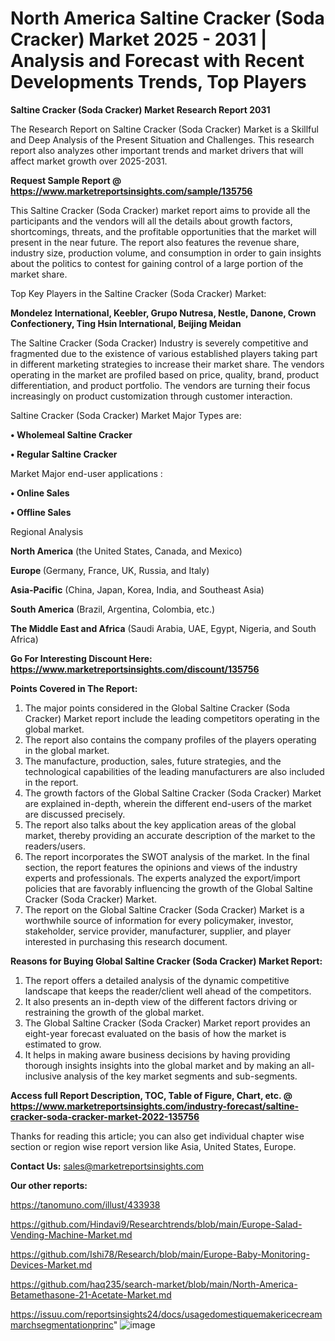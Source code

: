 # North America Saltine Cracker (Soda Cracker) Market 2025 - 2031 | Analysis and Forecast with Recent Developments Trends, Top Players

<strong>Saltine Cracker (Soda Cracker) Market Research Report 2031</strong>

The Research Report on Saltine Cracker (Soda Cracker) Market is a Skillful and Deep Analysis of the Present Situation and Challenges. This research report also analyzes other important trends and market drivers that will affect market growth over 2025-2031.

<strong>Request Sample Report @ <a href=https://www.marketreportsinsights.com/sample/135756>https://www.marketreportsinsights.com/sample/135756</a></strong>

This Saltine Cracker (Soda Cracker) market report aims to provide all the participants and the vendors will all the details about growth factors, shortcomings, threats, and the profitable opportunities that the market will present in the near future. The report also features the revenue share, industry size, production volume, and consumption in order to gain insights about the politics to contest for gaining control of a large portion of the market share.

Top Key Players in the Saltine Cracker (Soda Cracker) Market:

<strong>Mondelez International, Keebler, Grupo Nutresa, Nestle, Danone, Crown Confectionery, Ting Hsin International, Beijing Meidan</strong>

The Saltine Cracker (Soda Cracker) Industry is severely competitive and fragmented due to the existence of various established players taking part in different marketing strategies to increase their market share. The vendors operating in the market are profiled based on price, quality, brand, product differentiation, and product portfolio. The vendors are turning their focus increasingly on product customization through customer interaction.

Saltine Cracker (Soda Cracker) Market Major Types are:

<strong>• Wholemeal Saltine Cracker

• Regular Saltine Cracker</strong>

Market Major end-user applications :

<strong>• Online Sales

• Offline Sales</strong>

Regional Analysis

</u><strong><b>North America</b></strong> (the United States, Canada, and Mexico)

<strong><b>Europe </b></strong>(Germany, France, UK, Russia, and Italy)

<strong><b>Asia-Pacific</b></strong> (China, Japan, Korea, India, and Southeast Asia)

<strong><b>South America</b></strong> (Brazil, Argentina, Colombia, etc.)

<strong><b>The Middle East and Africa</b></strong> (Saudi Arabia, UAE, Egypt, Nigeria, and South Africa)

<strong>Go For Interesting Discount Here: <a href=https://www.marketreportsinsights.com/discount/135756>https://www.marketreportsinsights.com/discount/135756</a></strong>

<strong>Points Covered in The Report:</strong>
<ol>
  <li>The major points considered in the Global Saltine Cracker (Soda Cracker) Market report include the leading competitors operating in the global market.</li>
  <li>The report also contains the company profiles of the players operating in the global market.</li>
  <li>The manufacture, production, sales, future strategies, and the technological capabilities of the leading manufacturers are also included in the report.</li>
  <li>The growth factors of the Global Saltine Cracker (Soda Cracker) Market are explained in-depth, wherein the different end-users of the market are discussed precisely.</li>
  <li>The report also talks about the key application areas of the global market, thereby providing an accurate description of the market to the readers/users.</li>
  <li>The report incorporates the SWOT analysis of the market. In the final section, the report features the opinions and views of the industry experts and professionals. The experts analyzed the export/import policies that are favorably influencing the growth of the Global Saltine Cracker (Soda Cracker) Market.</li>
  <li>The report on the Global Saltine Cracker (Soda Cracker) Market is a worthwhile source of information for every policymaker, investor, stakeholder, service provider, manufacturer, supplier, and player interested in purchasing this research document.</li>
</ol>
<strong>Reasons for Buying Global Saltine Cracker (Soda Cracker) Market Report:</strong>

<ol>
  <li>The report offers a detailed analysis of the dynamic competitive landscape that keeps the reader/client well ahead of the competitors.</li>
  <li>It also presents an in-depth view of the different factors driving or restraining the growth of the global market.</li>
  <li>The Global Saltine Cracker (Soda Cracker) Market report provides an eight-year forecast evaluated on the basis of how the market is estimated to grow.</li>
  <li>It helps in making aware business decisions by having providing thorough insights insights into the global market and by making an all-inclusive analysis of the key market segments and sub-segments.</li>
</ol>
<strong>Access full Report Description, TOC, Table of Figure, Chart, etc. @ <a href=https://www.marketreportsinsights.com/industry-forecast/saltine-cracker-soda-cracker-market-2022-135756>https://www.marketreportsinsights.com/industry-forecast/saltine-cracker-soda-cracker-market-2022-135756</a></strong>


Thanks for reading this article; you can also get individual chapter wise section or region wise report version like Asia, United States, Europe.

<strong>Contact Us:</strong>
sales@marketreportsinsights.com

<strong>Our other reports:</strong>

<a href=https://tanomuno.com/illust/433938>https://tanomuno.com/illust/433938</a>

<a href=https://github.com/Hindavi9/Researchtrends/blob/main/Europe-Salad-Vending-Machine-Market.md>https://github.com/Hindavi9/Researchtrends/blob/main/Europe-Salad-Vending-Machine-Market.md</a>

<a href=https://github.com/Ishi78/Research/blob/main/Europe-Baby-Monitoring-Devices-Market.md>https://github.com/Ishi78/Research/blob/main/Europe-Baby-Monitoring-Devices-Market.md</a>

<a href=https://github.com/haq235/search-market/blob/main/North-America-Betamethasone-21-Acetate-Market.md>https://github.com/haq235/search-market/blob/main/North-America-Betamethasone-21-Acetate-Market.md</a>

<a href=https://issuu.com/reportsinsights24/docs/usagedomestiquemakericecreammarchsegmentationprinc>https://issuu.com/reportsinsights24/docs/usagedomestiquemakericecreammarchsegmentationprinc</a>"
![image](https://github.com/user-attachments/assets/5484fe18-9915-4b80-aa13-ddcf499fa2a0)
